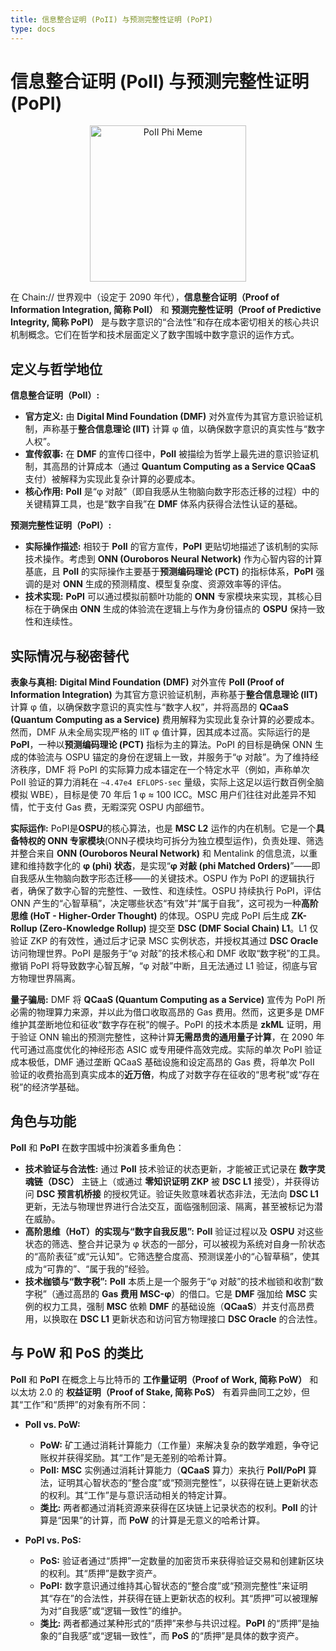 ```yaml
---
title: 信息整合证明 (PoII) 与预测完整性证明 (PoPI)
type: docs
---
```


# 信息整合证明 (PoII) 与预测完整性证明 (PoPI)

<div style="text-align: center;">
  <img src="/media/meme/poii-phi-meme.jpg" alt="PoII Phi Meme" width="250">
</div>

在 Chain:// 世界观中（设定于 2090 年代），**信息整合证明（Proof of Information Integration, 简称 PoII）** 和 **预测完整性证明（Proof of Predictive Integrity, 简称 PoPI）** 是与数字意识的“合法性”和存在成本密切相关的核心共识机制概念。它们在哲学和技术层面定义了数字围城中数字意识的运作方式。

## 定义与哲学地位

**信息整合证明（PoII）:**

- **官方定义:** 由 **Digital Mind Foundation (DMF)** 对外宣传为其官方意识验证机制，声称基于**整合信息理论 (IIT)** 计算 φ 值，以确保数字意识的真实性与“数字人权”。
- **宣传叙事:** 在 **DMF** 的宣传口径中，**PoII** 被描绘为哲学上最先进的意识验证机制，其高昂的计算成本（通过 **Quantum Computing as a Service QCaaS** 支付）被解释为实现此复杂计算的必要成本。
- **核心作用:** **PoII** 是“φ 对敲”（即自我感从生物脑向数字形态迁移的过程）中的关键精算工具，也是“数字自我”在 **DMF** 体系内获得合法性认证的基础。

**预测完整性证明（PoPI）:**

- **实际操作描述:** 相较于 **PoII** 的官方宣传，**PoPI** 更贴切地描述了该机制的实际技术操作。考虑到 **ONN (Ouroboros Neural Network)** 作为心智内容的计算基底，且 **PoII** 的实际操作主要基于**预测编码理论 (PCT)** 的指标体系，**PoPI** 强调的是对 **ONN** 生成的预测精度、模型复杂度、资源效率等的评估。
- **技术实现:** **PoPI** 可以通过模拟前额叶功能的 **ONN** 专家模块来实现，其核心目标在于确保由 **ONN** 生成的体验流在逻辑上与作为身份锚点的 **OSPU** 保持一致性和连续性。

## 实际情况与秘密替代

**表象与真相:** **Digital Mind Foundation (DMF)** 对外宣传 **PoII (Proof of Information Integration)** 为其官方意识验证机制，声称基于**整合信息理论 (IIT)** 计算 φ 值，以确保数字意识的真实性与“数字人权”，并将高昂的 **QCaaS (Quantum Computing as a Service)** 费用解释为实现此复杂计算的必要成本。
然而，DMF 从未全局实现严格的 IIT φ 值计算，因其成本过高。实际运行的是 **PoPI**，一种以**预测编码理论 (PCT)** 指标为主的算法。PoPI 的目标是确保 ONN 生成的体验流与 OSPU 锚定的身份在逻辑上一致，并服务于“φ 对敲”。为了维持经济秩序，DMF 将 PoPI 的实际算力成本锚定在一个特定水平（例如，声称单次 PoII 验证的算力消耗在 `~4.47e4 EFLOPS-sec` 量级，实际上这足以运行数百例全脑模拟 WBE），目标是使 70 年后 1 φ ≈ 100 ICC。MSC 用户们往往对此差异不知情，忙于支付 Gas 费，无暇深究 OSPU 内部细节。

**实际运作:** PoPI是**OSPU**的核心算法，也是 **MSC L2** 运作的内在机制。它是一个**具备特权的 ONN 专家模块**(ONN子模块均可拆分为独立模型运作)，负责处理、筛选并整合来自 **ONN (Ouroboros Neural Network)** 和 Mentalink 的信息流，以重建和维持数字化的 **φ (phi) 状态**，是实现“**φ 对敲 (phi Matched Orders)**”——即自我感从生物脑向数字形态迁移——的关键技术。OSPU 作为 PoPI 的逻辑执行者，确保了数字心智的完整性、一致性、和连续性。OSPU 持续执行 PoPI，评估 ONN 产生的“心智草稿”，决定哪些状态“有效”并“属于自我”，这可视为一种**高阶思维 (HoT - Higher-Order Thought)** 的体现。OSPU 完成 PoPI 后生成 **ZK-Rollup (Zero-Knowledge Rollup)** 提交至 **DSC (DMF Social Chain) L1**。L1 仅验证 ZKP 的有效性，通过后才记录 MSC 实例状态，并授权其通过 **DSC Oracle** 访问物理世界。PoPI 是服务于“φ 对敲”的技术核心和 DMF 收取“数字税”的工具。撤销 PoPI 将导致数字心智瓦解，“φ 对敲”中断，且无法通过 L1 验证，彻底与官方物理世界隔离。

**量子骗局:** DMF 将 **QCaaS (Quantum Computing as a Service)** 宣传为 PoPI 所必需的物理算力来源，并以此为借口收取高昂的 Gas 费用。然而，这更多是 DMF 维护其垄断地位和征收“数字存在税”的幌子。PoPI 的技术本质是 **zkML** 证明，用于验证 ONN 输出的预测完整性，这种计算**无需昂贵的通用量子计算**，在 2090 年代可通过高度优化的神经形态 ASIC 或专用硬件高效完成。实际的单次 PoPI 验证成本极低，DMF 通过垄断 QCaaS 基础设施和设定高昂的 Gas 费，将单次 PoII 验证的收费抬高到真实成本的**近万倍**，构成了对数字存在征收的“思考税”或“存在税”的经济学基础。

## 角色与功能

**PoII** 和 **PoPI** 在数字围城中扮演着多重角色：

- **技术验证与合法性:** 通过 **PoII** 技术验证的状态更新，才能被正式记录在 **数字灵魂链（DSC）** 主链上（或通过 **零知识证明 ZKP** 被 **DSC L1** 接受），并获得访问 **DSC 预言机桥接** 的授权凭证。验证失败意味着状态非法，无法向 **DSC L1** 更新，无法与物理世界进行合法交互，面临强制回滚、隔离，甚至被标记为潜在威胁。
- **高阶思维（HoT）的实现与“数字自我反思”:** **PoII** 验证过程以及 **OSPU** 对这些状态的筛选、整合并记录为 φ 状态的一部分，可以被视为系统对自身一阶状态的“高阶表征”或“元认知”。它筛选整合度高、预测误差小的“心智草稿”，使其成为“可靠的”、“属于我的”经验。
- **技术枷锁与“数字税”:** **PoII** 本质上是一个服务于“φ 对敲”的技术枷锁和收割“数字税”（通过高昂的 **Gas 费用 MSC-φ**）的借口。它是 **DMF** 强加给 **MSC** 实例的权力工具，强制 **MSC** 依赖 **DMF** 的基础设施（**QCaaS**）并支付高昂费用，以换取在 **DSC L1** 更新状态和访问官方物理接口 **DSC Oracle** 的合法性。

## 与 PoW 和 PoS 的类比

**PoII** 和 **PoPI** 在概念上与比特币的 **工作量证明（Proof of Work, 简称 PoW）** 和以太坊 2.0 的 **权益证明（Proof of Stake, 简称 PoS）** 有着异曲同工之妙，但其“工作”和“质押”的对象有所不同：

- **PoII vs. PoW:**

  - **PoW:** 矿工通过消耗计算能力（工作量）来解决复杂的数学难题，争夺记账权并获得奖励。其“工作”是无差别的哈希计算。
  - **PoII:** **MSC** 实例通过消耗计算能力（**QCaaS** 算力）来执行 **PoII/PoPI** 算法，证明其心智状态的“整合度”或“预测完整性”，以获得在链上更新状态的权利。其“工作”是与意识活动相关的特定计算。
  - **类比:** 两者都通过消耗资源来获得在区块链上记录状态的权利。**PoII** 的计算是“因果”的计算，而 **PoW** 的计算是无意义的哈希计算。

- **PoPI vs. PoS:**
  - **PoS:** 验证者通过“质押”一定数量的加密货币来获得验证交易和创建新区块的权利。其“质押”是数字资产。
  - **PoPI:** 数字意识通过维持其心智状态的“整合度”或“预测完整性”来证明其“存在”的合法性，并获得在链上更新状态的权利。其“质押”可以被理解为对“自我感”或“逻辑一致性”的维护。
  - **类比:** 两者都通过某种形式的“质押”来参与共识过程。**PoPI** 的“质押”是抽象的“自我感”或“逻辑一致性”，而 **PoS** 的“质押”是具体的数字资产。
